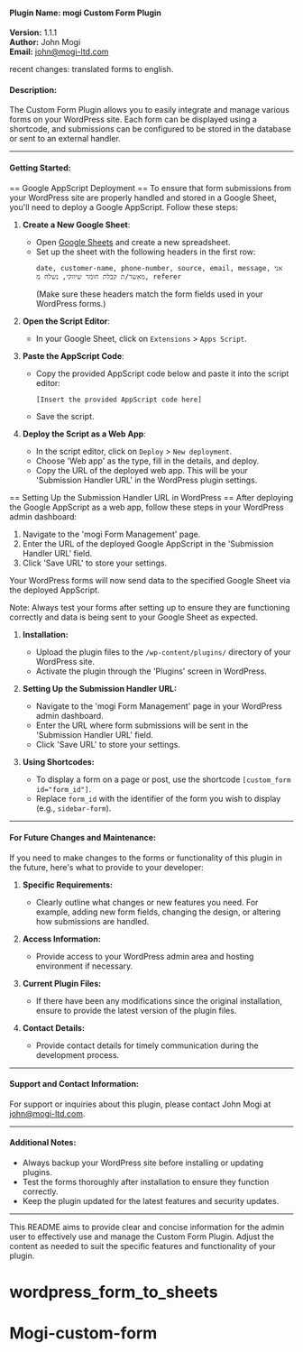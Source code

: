 #### Plugin Name: mogi Custom Form Plugin

**Version:** 1.1.1  
**Author:** John Mogi  
**Email:** john@mogi-ltd.com


recent changes:
translated forms to english.

#### Description:

The Custom Form Plugin allows you to easily integrate and manage various forms on your WordPress site. Each form can be displayed using a shortcode, and submissions can be configured to be stored in the database or sent to an external handler.

---

#### Getting Started:

== Google AppScript Deployment ==
To ensure that form submissions from your WordPress site are properly handled and stored in a Google Sheet, you'll need to deploy a Google AppScript. Follow these steps:

1. **Create a New Google Sheet**:
   - Open [Google Sheets](https://sheets.google.com) and create a new spreadsheet.
   - Set up the sheet with the following headers in the first row:
     ```
     date, customer-name, phone-number, source, email, message, אני מאשר/ת קבלת חומר שיווקי, נשלח מ, referer
     ```
     (Make sure these headers match the form fields used in your WordPress forms.)

2. **Open the Script Editor**:
   - In your Google Sheet, click on `Extensions` > `Apps Script`.

3. **Paste the AppScript Code**:
   - Copy the provided AppScript code below and paste it into the script editor:
     ```javascript
     [Insert the provided AppScript code here]
     ```
   - Save the script.

4. **Deploy the Script as a Web App**:
   - In the script editor, click on `Deploy` > `New deployment`.
   - Choose 'Web app' as the type, fill in the details, and deploy.
   - Copy the URL of the deployed web app. This will be your 'Submission Handler URL' in the WordPress plugin settings.

== Setting Up the Submission Handler URL in WordPress ==
After deploying the Google AppScript as a web app, follow these steps in your WordPress admin dashboard:

1. Navigate to the 'mogi Form Management' page.
2. Enter the URL of the deployed Google AppScript in the 'Submission Handler URL' field.
3. Click 'Save URL' to store your settings.

Your WordPress forms will now send data to the specified Google Sheet via the deployed AppScript.

Note: Always test your forms after setting up to ensure they are functioning correctly and data is being sent to your Google Sheet as expected.


1. **Installation:**

   - Upload the plugin files to the `/wp-content/plugins/` directory of your WordPress site.
   - Activate the plugin through the 'Plugins' screen in WordPress.

2. **Setting Up the Submission Handler URL:**

   - Navigate to the 'mogi Form Management' page in your WordPress admin dashboard.
   - Enter the URL where form submissions will be sent in the 'Submission Handler URL' field.
   - Click 'Save URL' to store your settings.

3. **Using Shortcodes:**
   - To display a form on a page or post, use the shortcode `[custom_form id="form_id"]`.
   - Replace `form_id` with the identifier of the form you wish to display (e.g., `sidebar-form`).

---

#### For Future Changes and Maintenance:

If you need to make changes to the forms or functionality of this plugin in the future, here's what to provide to your developer:

1. **Specific Requirements:**

   - Clearly outline what changes or new features you need. For example, adding new form fields, changing the design, or altering how submissions are handled.

2. **Access Information:**

   - Provide access to your WordPress admin area and hosting environment if necessary.

3. **Current Plugin Files:**

   - If there have been any modifications since the original installation, ensure to provide the latest version of the plugin files.

4. **Contact Details:**
   - Provide contact details for timely communication during the development process.

---

#### Support and Contact Information:

For support or inquiries about this plugin, please contact John Mogi at john@mogi-ltd.com.

---

#### Additional Notes:

- Always backup your WordPress site before installing or updating plugins.
- Test the forms thoroughly after installation to ensure they function correctly.
- Keep the plugin updated for the latest features and security updates.

---

This README aims to provide clear and concise information for the admin user to effectively use and manage the Custom Form Plugin. Adjust the content as needed to suit the specific features and functionality of your plugin.
# wordpress_form_to_sheets
# Mogi-custom-form
